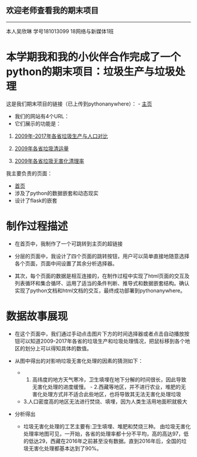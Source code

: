 ## 欢迎老师查看我的期末项目
-----
本人吴欣琳 学号181013099 18网络与新媒体1班
# 本学期我和我的小伙伴合作完成了一个python的期末项目：垃圾生产与垃圾处理
这是我们期末项目的链接（已上传到pythonanywhere）： - [主页](http://865152366.pythonanywhere.com/) 
* 我们的网站有4个URL：
* 它们展示的功能是：

1. [2009年-2017年各省垃圾生产与人口对比](http://865152366.pythonanywhere.com/people_laji)

2. [2009年各省垃圾清运量](http://865152366.pythonanywhere.com/people_laji_map)

3. [2009年各省垃圾无害化清理率](http://865152366.pythonanywhere.com/wuhai)

我主要负责的页面：
* [首页](http://865152366.pythonanywhere.com) 
* 涉及了python的数据嵌套和动态现实 
* 设计了flask的嵌套

# 制作过程描述
* 在首页中，我制作了一个可跳转到主页的超链接

* 分层的页面中，我设计了四个页面的跳转按钮，用户可以简单直接地随意选择各个页面，页面中间设置了其余分析选择器。

* 其次，每个页面的数据是相互连接的，在制作过程中实现了html页面的交互及列表循环和集合循环、运用了适当的条件判断、推导式和数据嵌套结构。确认实现了python文档和html文档的交互，最终成功部署到pythonanywhere。

# 数据故事展现
* 在这个页面中，我们通过手动点击图片下方的时间选择器或者点击自动播放按钮可以知道2009-2017年各省的垃圾生产和垃圾处理情况，把鼠标移到各个地区的划分上可以得知具体的数值。
* 从图中得出的对影响垃圾无害化处理的因素的猜测如下：
  - 1. 高纬度的地方天气寒冷，卫生填埋在地下分解的时间很长，因此导致无害化处理的进度缓慢。   - 2.西藏等地区，并不进行农业，堆肥的无害化处理方式并不适合此些地区，也将导致其无法无害化处理垃圾
  - 3.人口密度高的地区无法进行焚烧、填埋，因为人类生活用地面积就极大

* 分析得出
  - 垃圾无害化处理的工艺主要有:卫生填埋、堆肥和焚烧三种。 由垃圾无害化处理率地图可见，一开始，各省的处理率都十分不平均，高的高达97，低的低达29，西藏在2016年之前甚至没有数据。直到2016年后，全国的垃圾无害化处理都基本达到了90%。
